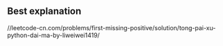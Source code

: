 ## Best explanation

//leetcode-cn.com/problems/first-missing-positive/solution/tong-pai-xu-python-dai-ma-by-liweiwei1419/